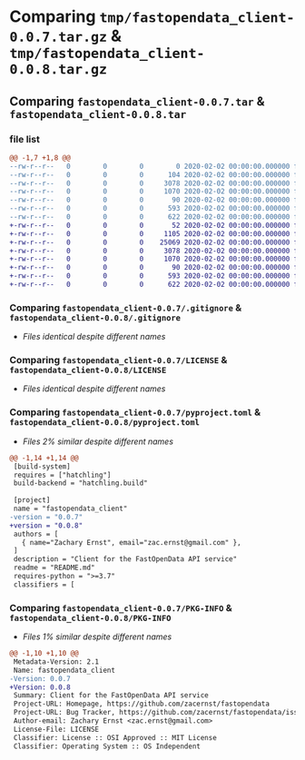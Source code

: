 # Comparing `tmp/fastopendata_client-0.0.7.tar.gz` & `tmp/fastopendata_client-0.0.8.tar.gz`

## Comparing `fastopendata_client-0.0.7.tar` & `fastopendata_client-0.0.8.tar`

### file list

```diff
@@ -1,7 +1,8 @@
--rw-r--r--   0        0        0        0 2020-02-02 00:00:00.000000 fastopendata_client-0.0.7/src/fastopendata_client/__init__.py
--rw-r--r--   0        0        0      104 2020-02-02 00:00:00.000000 fastopendata_client-0.0.7/src/fastopendata_client/client.py
--rw-r--r--   0        0        0     3078 2020-02-02 00:00:00.000000 fastopendata_client-0.0.7/.gitignore
--rw-r--r--   0        0        0     1070 2020-02-02 00:00:00.000000 fastopendata_client-0.0.7/LICENSE
--rw-r--r--   0        0        0       90 2020-02-02 00:00:00.000000 fastopendata_client-0.0.7/README.md
--rw-r--r--   0        0        0      593 2020-02-02 00:00:00.000000 fastopendata_client-0.0.7/pyproject.toml
--rw-r--r--   0        0        0      622 2020-02-02 00:00:00.000000 fastopendata_client-0.0.7/PKG-INFO
+-rw-r--r--   0        0        0       52 2020-02-02 00:00:00.000000 fastopendata_client-0.0.8/src/fastopendata_client/__init__.py
+-rw-r--r--   0        0        0     1105 2020-02-02 00:00:00.000000 fastopendata_client-0.0.8/src/fastopendata_client/client.py
+-rw-r--r--   0        0        0    25069 2020-02-02 00:00:00.000000 fastopendata_client-0.0.8/src/fastopendata_client/session.py
+-rw-r--r--   0        0        0     3078 2020-02-02 00:00:00.000000 fastopendata_client-0.0.8/.gitignore
+-rw-r--r--   0        0        0     1070 2020-02-02 00:00:00.000000 fastopendata_client-0.0.8/LICENSE
+-rw-r--r--   0        0        0       90 2020-02-02 00:00:00.000000 fastopendata_client-0.0.8/README.md
+-rw-r--r--   0        0        0      593 2020-02-02 00:00:00.000000 fastopendata_client-0.0.8/pyproject.toml
+-rw-r--r--   0        0        0      622 2020-02-02 00:00:00.000000 fastopendata_client-0.0.8/PKG-INFO
```

### Comparing `fastopendata_client-0.0.7/.gitignore` & `fastopendata_client-0.0.8/.gitignore`

 * *Files identical despite different names*

### Comparing `fastopendata_client-0.0.7/LICENSE` & `fastopendata_client-0.0.8/LICENSE`

 * *Files identical despite different names*

### Comparing `fastopendata_client-0.0.7/pyproject.toml` & `fastopendata_client-0.0.8/pyproject.toml`

 * *Files 2% similar despite different names*

```diff
@@ -1,14 +1,14 @@
 [build-system]
 requires = ["hatchling"]
 build-backend = "hatchling.build"
 
 [project]
 name = "fastopendata_client"
-version = "0.0.7"
+version = "0.0.8"
 authors = [
   { name="Zachary Ernst", email="zac.ernst@gmail.com" },
 ]
 description = "Client for the FastOpenData API service"
 readme = "README.md"
 requires-python = ">=3.7"
 classifiers = [
```

### Comparing `fastopendata_client-0.0.7/PKG-INFO` & `fastopendata_client-0.0.8/PKG-INFO`

 * *Files 1% similar despite different names*

```diff
@@ -1,10 +1,10 @@
 Metadata-Version: 2.1
 Name: fastopendata_client
-Version: 0.0.7
+Version: 0.0.8
 Summary: Client for the FastOpenData API service
 Project-URL: Homepage, https://github.com/zacernst/fastopendata
 Project-URL: Bug Tracker, https://github.com/zacernst/fastopendata/issues
 Author-email: Zachary Ernst <zac.ernst@gmail.com>
 License-File: LICENSE
 Classifier: License :: OSI Approved :: MIT License
 Classifier: Operating System :: OS Independent
```


